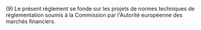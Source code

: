 (9) Le présent règlement se fonde sur les projets de normes techniques de réglementation soumis à la Commission par l'Autorité européenne des marchés financiers.